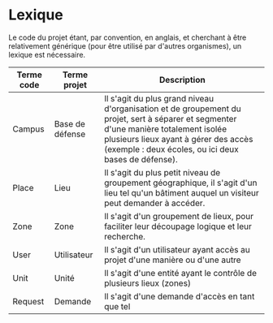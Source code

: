 # Lexique

Le code du projet étant, par convention, en anglais, et cherchant à être relativement générique (pour être utilisé par d'autres organismes), un lexique est nécessaire.

| Terme code | Terme projet | Description |
|------------|--------------|-------------|
| Campus | Base de défense | Il s'agit du plus grand niveau d'organisation et de groupement du projet, sert à séparer et segmenter d'une manière totalement isolée plusieurs lieux ayant à gérer des accès (exemple : deux écoles, ou ici deux bases de défense).
| Place | Lieu | Il s'agit du plus petit niveau de groupement géographique, il s'agit d'un lieu tel qu'un bâtiment auquel un visiteur peut demander à accéder. |
| Zone | Zone | Il s'agit d'un groupement de lieux, pour faciliter leur découpage logique et leur recherche.|
| User | Utilisateur | Il s'agit d'un utilisateur ayant accès au projet d'une manière ou d'une autre |
| Unit | Unité | Il s'agit d'une entité ayant le contrôle de plusieurs lieux (zones) |
| Request | Demande | Il s'agit d'une demande d'accès en tant que tel |